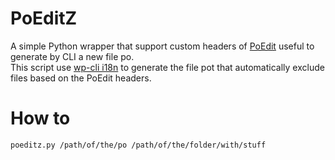 # PoEditZ

A simple Python wrapper that support custom headers of [PoEdit](https://github.com/vslavik/poedit) useful to generate by CLI a new file po.  
This script use [wp-cli i18n](https://github.com/wp-cli/i18n-command) to generate the file pot that automatically exclude files based on the PoEdit headers.

# How to

```
poeditz.py /path/of/the/po /path/of/the/folder/with/stuff
```

